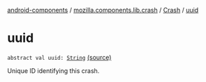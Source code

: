 [android-components](../../index.md) / [mozilla.components.lib.crash](../index.md) / [Crash](index.md) / [uuid](./uuid.md)

# uuid

`abstract val uuid: `[`String`](https://kotlinlang.org/api/latest/jvm/stdlib/kotlin/-string/index.html) [(source)](https://github.com/mozilla-mobile/android-components/blob/master/components/lib/crash/src/main/java/mozilla/components/lib/crash/Crash.kt#L35)

Unique ID identifying this crash.

